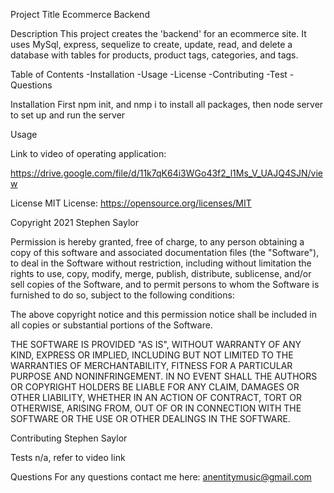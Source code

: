 Project Title
Ecommerce Backend

Description
This project creates the 'backend' for an ecommerce site.  It uses MySql, express, sequelize to create, update, read, and delete a database with tables for products, product tags, categories, and tags.

Table of Contents
-Installation -Usage -License -Contributing -Test -Questions

Installation
First npm init, and nmp i to install all packages, then node server to set up and run the server

Usage

Link to video of operating application:

https://drive.google.com/file/d/11k7qK64i3WGo43f2_l1Ms_V_UAJQ4SJN/view

License
MIT License: https://opensource.org/licenses/MIT

Copyright 2021 Stephen Saylor

Permission is hereby granted, free of charge, to any person obtaining a copy of this software and associated documentation files (the "Software"), to deal in the Software without restriction, including without limitation the rights to use, copy, modify, merge, publish, distribute, sublicense, and/or sell copies of the Software, and to permit persons to whom the Software is furnished to do so, subject to the following conditions:

The above copyright notice and this permission notice shall be included in all copies or substantial portions of the Software.

THE SOFTWARE IS PROVIDED "AS IS", WITHOUT WARRANTY OF ANY KIND, EXPRESS OR IMPLIED, INCLUDING BUT NOT LIMITED TO THE WARRANTIES OF MERCHANTABILITY, FITNESS FOR A PARTICULAR PURPOSE AND NONINFRINGEMENT. IN NO EVENT SHALL THE AUTHORS OR COPYRIGHT HOLDERS BE LIABLE FOR ANY CLAIM, DAMAGES OR OTHER LIABILITY, WHETHER IN AN ACTION OF CONTRACT, TORT OR OTHERWISE, ARISING FROM, OUT OF OR IN CONNECTION WITH THE SOFTWARE OR THE USE OR OTHER DEALINGS IN THE SOFTWARE.

Contributing
Stephen Saylor

Tests
n/a, refer to video link

Questions
For any questions contact me here: anentitymusic@gmail.com

